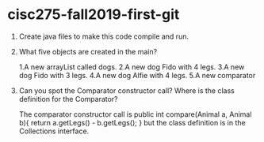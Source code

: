 # cisc275-fall2019-first-git
1. Create java files to make this code compile and run.

2. What five objects are created in the main?

	1.A new arrayList called dogs. 
	2.A new dog Fido with 4 legs.
	3.A new dog Fido with 3 legs.
	4.A new dog Alfie with 4 legs.
	5.A new comparator


3. Can you spot the Comparator constructor call? Where is the class definition for the Comparator?

	The comparator constructor call is 
			public int compare(Animal a, Animal b){
			    return a.getLegs() - b.getLegs();
			}
	but the class definition is in the Collections interface.